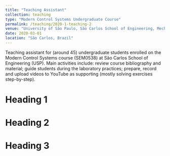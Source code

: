 ```yaml
---
title: "Teaching Assistant"
collection: teaching
type: "Modern Control Systems Undergraduate Course"
permalink: /teaching/2020-1-teaching-2
venue: "University of São Paulo, São Carlos School of Engineering, Mechanical Engineering Department"
date: 2020-03-01
location: "São Carlos, Brazil"
---
```


Teaching assistant for (around 45) undergraduate students enrolled on the Modern Control Systems course (SEM0538) at São Carlos School of Engineering (USP).
Main activities include: review course bibliography and material; guide students during the laboratory practices; prepare, record and upload videos to YouTube as supporting (mostly solving exercises step-by-step).


Heading 1
======

Heading 2
======

Heading 3
======
